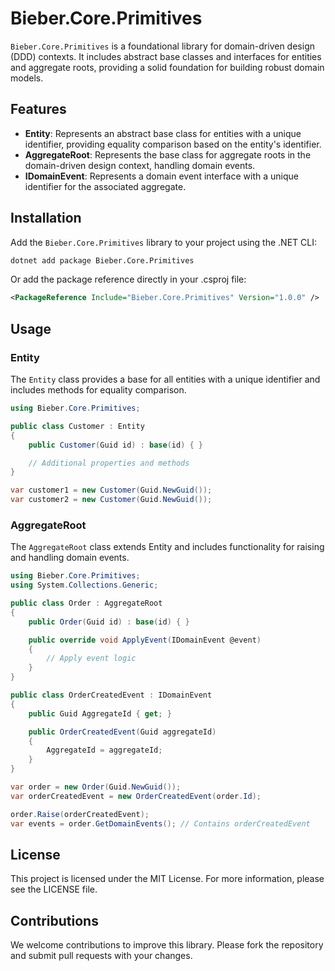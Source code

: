 # Bieber.Core.Primitives

`Bieber.Core.Primitives` is a foundational library for domain-driven design (DDD) contexts. It includes abstract base classes and interfaces for entities and aggregate roots, providing a solid foundation for building robust domain models.

## Features

- **Entity**: Represents an abstract base class for entities with a unique identifier, providing equality comparison based on the entity's identifier.
- **AggregateRoot**: Represents the base class for aggregate roots in the domain-driven design context, handling domain events.
- **IDomainEvent**: Represents a domain event interface with a unique identifier for the associated aggregate.

## Installation

Add the `Bieber.Core.Primitives` library to your project using the .NET CLI:

```sh
dotnet add package Bieber.Core.Primitives
```
Or add the package reference directly in your .csproj file:
```xml
<PackageReference Include="Bieber.Core.Primitives" Version="1.0.0" />
```

## Usage

### Entity

The `Entity` class provides a base for all entities with a unique identifier and includes methods for equality comparison.

```c#
using Bieber.Core.Primitives;

public class Customer : Entity
{
    public Customer(Guid id) : base(id) { }

    // Additional properties and methods
}

var customer1 = new Customer(Guid.NewGuid());
var customer2 = new Customer(Guid.NewGuid());
```

### AggregateRoot

The `AggregateRoot` class extends Entity and includes functionality for raising and handling domain events.

```c#
using Bieber.Core.Primitives;
using System.Collections.Generic;

public class Order : AggregateRoot
{
    public Order(Guid id) : base(id) { }

    public override void ApplyEvent(IDomainEvent @event)
    {
        // Apply event logic
    }
}

public class OrderCreatedEvent : IDomainEvent
{
    public Guid AggregateId { get; }

    public OrderCreatedEvent(Guid aggregateId)
    {
        AggregateId = aggregateId;
    }
}

var order = new Order(Guid.NewGuid());
var orderCreatedEvent = new OrderCreatedEvent(order.Id);

order.Raise(orderCreatedEvent);
var events = order.GetDomainEvents(); // Contains orderCreatedEvent

```

## License

This project is licensed under the MIT License. For more information, please see the LICENSE file.

## Contributions

We welcome contributions to improve this library. Please fork the repository and submit pull requests with your changes.

